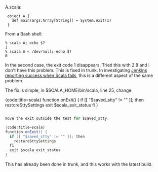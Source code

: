 A.scala:

     object A {
       def main(args:Array[String]) = System.exit(1)
     }

From a Bash shell:

    % scala A; echo $?
    1
    % scala A < /dev/null; echo $?
    0

In the second case, the exit code 1 disappears.  Tried this with 2.8 and I don't have this problem.
This is fixed in trunk. In investigating [Jenkins reporting success when Scala fails](http://stackoverflow.com/questions/8254362/jenkins-reporting-success-when-scala-fails), this is a different aspect of the same problem.

The fix is simple, in $SCALA_HOME/bin/scala, line 25, change

{code:title=scala}
function onExit() {
  if [[ "$saved_stty" != "" ]]; then
    restoreSttySettings
    exit $scala_exit_status
  fi
}
```scala

move the exit outside the test for $saved_stty.

{code:title=scala}
function onExit() {
  if [[ "$saved_stty" != "" ]]; then
    restoreSttySettings
  fi
  exit $scala_exit_status
}
```

This has already been done in trunk, and this works with the latest build.

